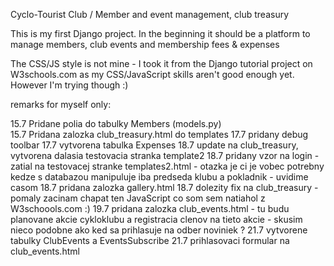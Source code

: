 Cyclo-Tourist Club / Member and event management, club treasury

This is my first Django project. In the beginning it should be a platform to manage members, club events and membership fees & expenses

The CSS/JS style is not mine - I took it from the Django tutorial project on W3schools.com as my CSS/JavaScript skills aren't good enough yet. However I'm trying though :)

remarks for myself only:

15.7 Pridane polia do tabulky Members (models.py)  
15.7 Pridana zalozka club_treasury.html do templates
17.7 pridany debug toolbar
17.7 vytvorena tabulka Expenses 
18.7 update na club_treasury, vytvorena dalasia testovacia stranka template2
18.7 pridany vzor na login - zatial na testovacej stranke templates2.html - otazka je ci je vobec potrebny kedze s databazou manipuluje iba predseda klubu a pokladnik - uvidime casom
18.7 pridana zalozka gallery.html
18.7 dolezity fix na club_treasury  - pomaly zacinam chapat ten JavaScript co som sem natiahol z W3schoools.com :)
19.7 pridana zalozka club_events.html  - tu budu planovane akcie cykloklubu a registracia clenov na tieto akcie - skusim nieco podobne ako ked sa prihlasuje na odber noviniek ?
21.7 vytvorene tabulky ClubEvents a EventsSubscribe
21.7 prihlasovaci formular na club_events.html





























